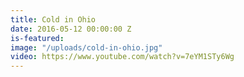```yaml
---
title: Cold in Ohio
date: 2016-05-12 00:00:00 Z
is-featured: 
image: "/uploads/cold-in-ohio.jpg"
video: https://www.youtube.com/watch?v=7eYM1STy6Wg
---
```


